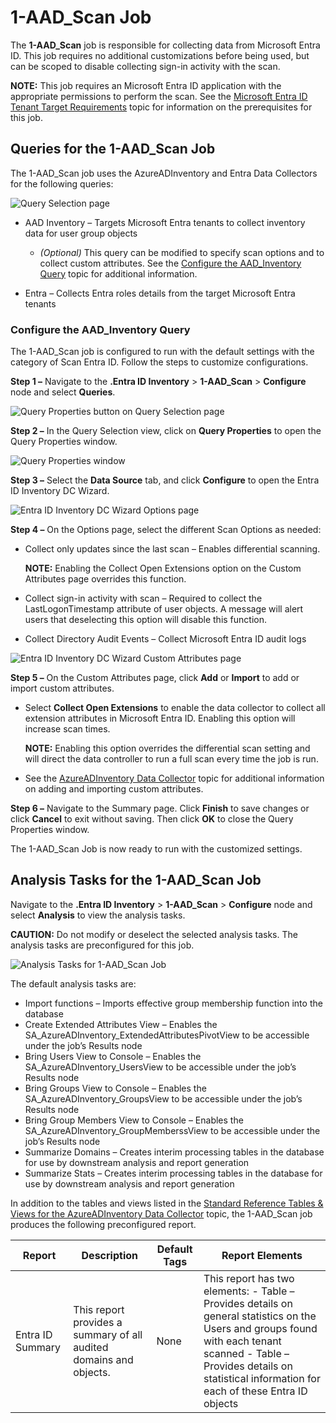 # 1-AAD_Scan Job

The **1-AAD_Scan** job is responsible for collecting data from Microsoft Entra ID. This job requires
no additional customizations before being used, but can be scoped to disable collecting sign-in
activity with the scan.

**NOTE:** This job requires an Microsoft Entra ID application with the appropriate permissions to
perform the scan. See the
[Microsoft Entra ID Tenant Target Requirements](/docs/accessanalyzer/12.0/configuration/data-sources/entraid/overview.md) topic for
information on the prerequisites for this job.

## Queries for the 1-AAD_Scan Job

The 1-AAD_Scan job uses the AzureADInventory and Entra Data Collectors for the following queries:

![Query Selection page](/img/product_docs/accessanalyzer/solutions/entraidinventory/scanqueryselection.webp)

- AAD Inventory – Targets Microsoft Entra tenants to collect inventory data for user group objects

  - _(Optional)_ This query can be modified to specify scan options and to collect custom
    attributes. See the [Configure the AAD_Inventory Query](#configure-the-aad_inventory-query)
    topic for additional information.

- Entra – Collects Entra roles details from the target Microsoft Entra tenants

### Configure the AAD_Inventory Query

The 1-AAD_Scan job is configured to run with the default settings with the category of Scan Entra
ID. Follow the steps to customize configurations.

**Step 1 –** Navigate to the **.Entra ID Inventory** > **1-AAD_Scan** > **Configure** node and
select **Queries**.

![Query Properties button on Query Selection page](/img/product_docs/accessanalyzer/solutions/entraidinventory/scanqueryselectionproperties.webp)

**Step 2 –** In the Query Selection view, click on **Query Properties** to open the Query Properties
window.

![Query Properties window](/img/product_docs/accessanalyzer/solutions/entraidinventory/scanqueryproperties.webp)

**Step 3 –** Select the **Data Source** tab, and click **Configure** to open the Entra ID Inventory
DC Wizard.

![Entra ID Inventory DC Wizard Options page](/img/product_docs/accessanalyzer/solutions/activedirectoryinventory/scandcwizardoptions.webp)

**Step 4 –** On the Options page, select the different Scan Options as needed:

- Collect only updates since the last scan – Enables differential scanning.

  **NOTE:** Enabling the Collect Open Extensions option on the Custom Attributes page overrides
  this function.

- Collect sign-in activity with scan – Required to collect the LastLogonTimestamp attribute of user
  objects. A message will alert users that deselecting this option will disable this function.
- Collect Directory Audit Events – Collect Microsoft Entra ID audit logs

![Entra ID Inventory DC Wizard Custom Attributes page](/img/product_docs/accessanalyzer/solutions/activedirectoryinventory/scandcwizardcustomattributes.webp)

**Step 5 –** On the Custom Attributes page, click **Add** or **Import** to add or import custom
attributes.

- Select **Collect Open Extensions** to enable the data collector to collect all extension
  attributes in Microsoft Entra ID. Enabling this option will increase scan times.

  **NOTE:** Enabling this option overrides the differential scan setting and will direct the data
  controller to run a full scan every time the job is run.

- See the [AzureADInventory Data Collector](/docs/accessanalyzer/12.0/administration/data-collectors/azureadinventory/overview.md)
  topic for additional information on adding and importing custom attributes.

**Step 6 –** Navigate to the Summary page. Click **Finish** to save changes or click **Cancel** to
exit without saving. Then click **OK** to close the Query Properties window.

The 1-AAD_Scan Job is now ready to run with the customized settings.

## Analysis Tasks for the 1-AAD_Scan Job

Navigate to the **.Entra ID Inventory** > **1-AAD_Scan** > **Configure** node and select
**Analysis** to view the analysis tasks.

**CAUTION:** Do not modify or deselect the selected analysis tasks. The analysis tasks are
preconfigured for this job.

![Analysis Tasks for 1-AAD_Scan Job](/img/product_docs/accessanalyzer/solutions/entraidinventory/scananalysistasks.webp)

The default analysis tasks are:

- Import functions – Imports effective group membership function into the database
- Create Extended Attributes View – Enables the SA_AzureADInventory_ExtendedAttributesPivotView to
  be accessible under the job’s Results node
- Bring Users View to Console – Enables the SA_AzureADInventory_UsersView to be accessible under the
  job’s Results node
- Bring Groups View to Console – Enables the SA_AzureADInventory_GroupsView to be accessible under
  the job’s Results node
- Bring Group Members View to Console – Enables the SA_AzureADInventory_GroupMemberssView to be
  accessible under the job’s Results node
- Summarize Domains – Creates interim processing tables in the database for use by downstream
  analysis and report generation
- Summarize Stats – Creates interim processing tables in the database for use by downstream analysis
  and report generation

In addition to the tables and views listed in the
[Standard Reference Tables & Views for the AzureADInventory Data Collector](/docs/accessanalyzer/12.0/administration/data-collectors/azureadinventory/standardtables.md)
topic, the 1-AAD_Scan job produces the following preconfigured report.

| Report           | Description                                                        | Default Tags | Report Elements                                                                                                                                                                                                                |
| ---------------- | ------------------------------------------------------------------ | ------------ | ------------------------------------------------------------------------------------------------------------------------------------------------------------------------------------------------------------------------------ |
| Entra ID Summary | This report provides a summary of all audited domains and objects. | None         | This report has two elements: - Table – Provides details on general statistics on the Users and groups found with each tenant scanned - Table – Provides details on statistical information for each of these Entra ID objects |
